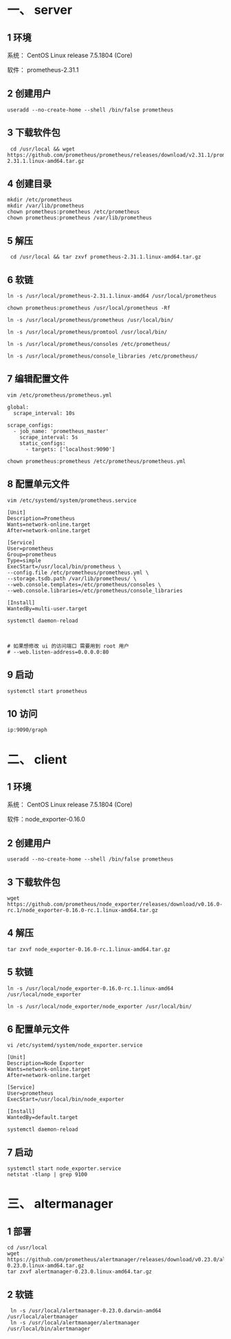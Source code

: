 # 一、 server

## 1 环境

系统： CentOS Linux release 7.5.1804 (Core)

软件： prometheus-2.31.1



## 2 创建用户

```shell
useradd --no-create-home --shell /bin/false prometheus
```



## 3 下载软件包

```shell
 cd /usr/local && wget https://github.com/prometheus/prometheus/releases/download/v2.31.1/prometheus-2.31.1.linux-amd64.tar.gz
```





## 4 创建目录

```shell
mkdir /etc/prometheus
mkdir /var/lib/prometheus
chown prometheus:prometheus /etc/prometheus
chown prometheus:prometheus /var/lib/prometheus
```



## 5 解压

```shell
 cd /usr/local && tar zxvf prometheus-2.31.1.linux-amd64.tar.gz
```



## 6 软链

```shell
ln -s /usr/local/prometheus-2.31.1.linux-amd64 /usr/local/prometheus

chown prometheus:prometheus /usr/local/prometheus -Rf

ln -s /usr/local/prometheus/prometheus /usr/local/bin/

ln -s /usr/local/prometheus/promtool /usr/local/bin/

ln -s /usr/local/prometheus/consoles /etc/prometheus/

ln -s /usr/local/prometheus/console_libraries /etc/prometheus/
```



## 7 编辑配置文件

```shell
vim /etc/prometheus/prometheus.yml

global:
  scrape_interval: 10s

scrape_configs:
  - job_name: 'prometheus_master'
    scrape_interval: 5s
    static_configs:
      - targets: ['localhost:9090']
      
chown prometheus:prometheus /etc/prometheus/prometheus.yml
```



## 8 配置单元文件

```shell
vim /etc/systemd/system/prometheus.service

[Unit]
Description=Prometheus
Wants=network-online.target
After=network-online.target

[Service]
User=prometheus
Group=prometheus
Type=simple
ExecStart=/usr/local/bin/prometheus \
--config.file /etc/prometheus/prometheus.yml \
--storage.tsdb.path /var/lib/prometheus/ \
--web.console.templates=/etc/prometheus/consoles \
--web.console.libraries=/etc/prometheus/console_libraries

[Install]
WantedBy=multi-user.target

systemctl daemon-reload



# 如果想修改 ui 的访问端口 需要用到 root 用户
# --web.listen-address=0.0.0.0:80
```



## 9 启动

```shell
systemctl start prometheus
```



## 10 访问

```
ip:9090/graph
```



# 二、 client



## 1 环境

系统： CentOS Linux release 7.5.1804 (Core)

软件：node_exporter-0.16.0





## 2 创建用户

```shell
useradd --no-create-home --shell /bin/false prometheus
```



## 3 下载软件包

```shell
wget https://github.com/prometheus/node_exporter/releases/download/v0.16.0-rc.1/node_exporter-0.16.0-rc.1.linux-amd64.tar.gz
```



## 4 解压

```shell
tar zxvf node_exporter-0.16.0-rc.1.linux-amd64.tar.gz
```



## 5 软链

```shell
ln -s /usr/local/node_exporter-0.16.0-rc.1.linux-amd64 /usr/local/node_exporter

ln -s /usr/local/node_exporter/node_exporter /usr/local/bin/
```



## 6 配置单元文件

```shell
vi /etc/systemd/system/node_exporter.service

[Unit]
Description=Node Exporter
Wants=network-online.target
After=network-online.target

[Service]
User=prometheus
ExecStart=/usr/local/bin/node_exporter

[Install]
WantedBy=default.target

systemctl daemon-reload
```



## 7 启动

```shell
systemctl start node_exporter.service
netstat -tlanp | grep 9100
```



# 三、 altermanager

## 1 部署

```shell
cd /usr/local
wget https://github.com/prometheus/alertmanager/releases/download/v0.23.0/alertmanager-0.23.0.linux-amd64.tar.gz
tar zxvf alertmanager-0.23.0.linux-amd64.tar.gz
```



## 2 软链

```shell
 ln -s /usr/local/alertmanager-0.23.0.darwin-amd64 /usr/local/alertmanager
 ln -s /usr/local/alertmanager/alertmanager /usr/local/bin/alertmanager
```

